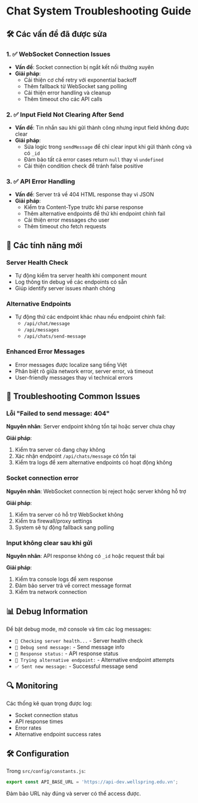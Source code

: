 # Chat System Troubleshooting Guide

## 🛠️ Các vấn đề đã được sửa

### 1. ✅ WebSocket Connection Issues
- **Vấn đề**: Socket connection bị ngắt kết nối thường xuyên
- **Giải pháp**: 
  - Cải thiện cơ chế retry với exponential backoff
  - Thêm fallback từ WebSocket sang polling
  - Cải thiện error handling và cleanup
  - Thêm timeout cho các API calls

### 2. ✅ Input Field Not Clearing After Send
- **Vấn đề**: Tin nhắn sau khi gửi thành công nhưng input field không được clear
- **Giải pháp**:
  - Sửa logic trong `sendMessage` để chỉ clear input khi gửi thành công và có `_id`
  - Đảm bảo tất cả error cases return `null` thay vì `undefined`
  - Cải thiện condition check để tránh false positive

### 3. ✅ API Error Handling
- **Vấn đề**: Server trả về 404 HTML response thay vì JSON
- **Giải pháp**:
  - Kiểm tra Content-Type trước khi parse response
  - Thêm alternative endpoints để thử khi endpoint chính fail
  - Cải thiện error messages cho user
  - Thêm timeout cho fetch requests

## 🔧 Các tính năng mới

### Server Health Check
- Tự động kiểm tra server health khi component mount
- Log thông tin debug về các endpoints có sẵn
- Giúp identify server issues nhanh chóng

### Alternative Endpoints
- Tự động thử các endpoint khác nhau nếu endpoint chính fail:
  - `/api/chat/message`
  - `/api/messages`
  - `/api/chats/send-message`

### Enhanced Error Messages
- Error messages được localize sang tiếng Việt
- Phân biệt rõ giữa network error, server error, và timeout
- User-friendly messages thay vì technical errors

## 🚨 Troubleshooting Common Issues

### Lỗi "Failed to send message: 404"
**Nguyên nhân**: Server endpoint không tồn tại hoặc server chưa chạy

**Giải pháp**:
1. Kiểm tra server có đang chạy không
2. Xác nhận endpoint `/api/chats/message` có tồn tại
3. Kiểm tra logs để xem alternative endpoints có hoạt động không

### Socket connection error
**Nguyên nhân**: WebSocket connection bị reject hoặc server không hỗ trợ

**Giải pháp**:
1. Kiểm tra server có hỗ trợ WebSocket không
2. Kiểm tra firewall/proxy settings
3. System sẽ tự động fallback sang polling

### Input không clear sau khi gửi
**Nguyên nhân**: API response không có `_id` hoặc request thất bại

**Giải pháp**:
1. Kiểm tra console logs để xem response
2. Đảm bảo server trả về correct message format
3. Kiểm tra network connection

## 📊 Debug Information

Để bật debug mode, mở console và tìm các log messages:

- `🏥 Checking server health...` - Server health check
- `🔑 Debug send message:` - Send message info
- `📡 Response status:` - API response status
- `🔄 Trying alternative endpoint:` - Alternative endpoint attempts
- `✅ Sent new message:` - Successful message send

## 🔍 Monitoring

Các thống kê quan trọng được log:
- Socket connection status
- API response times
- Error rates
- Alternative endpoint success rates

## 🛠️ Configuration

Trong `src/config/constants.js`:
```javascript
export const API_BASE_URL = 'https://api-dev.wellspring.edu.vn';
```

Đảm bảo URL này đúng và server có thể access được. 